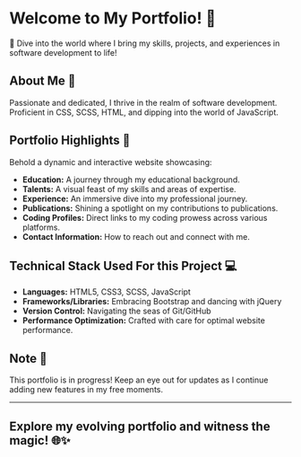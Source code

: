 # Welcome to My Portfolio! 🌟

🚀 Dive into the world where I bring my skills, projects, and experiences in software development to life!

## About Me 💼

Passionate and dedicated, I thrive in the realm of software development. Proficient in CSS, SCSS, HTML, and dipping into the world of JavaScript.

## Portfolio Highlights 🎨

Behold a dynamic and interactive website showcasing:

- **Education:** A journey through my educational background.
- **Talents:** A visual feast of my skills and areas of expertise.
- **Experience:** An immersive dive into my professional journey.
- **Publications:** Shining a spotlight on my contributions to publications.
- **Coding Profiles:** Direct links to my coding prowess across various platforms.
- **Contact Information:** How to reach out and connect with me.

## Technical Stack Used For this Project 💻

- **Languages:** HTML5, CSS3, SCSS, JavaScript 
- **Frameworks/Libraries:** Embracing Bootstrap and dancing with jQuery
- **Version Control:** Navigating the seas of Git/GitHub
- **Performance Optimization:** Crafted with care for optimal website performance.

## Note 📝

This portfolio is in progress! Keep an eye out for updates as I continue adding new features in my free moments.

---

## Explore my evolving portfolio and witness the magic! 🌐✨
